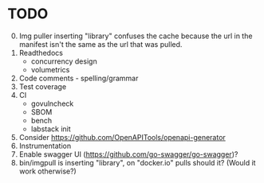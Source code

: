 # TODO

0. Img puller inserting "library" confuses the cache because the url in the manifest isn't the
   same as the url that was pulled.
1. Readthedocs
   - concurrency design
   - volumetrics
2. Code comments - spelling/grammar   
3. Test coverage
4. CI
   - govulncheck
   - SBOM
   - bench
   - labstack init
5. Consider https://github.com/OpenAPITools/openapi-generator
6. Instrumentation
7. Enable swagger UI (https://github.com/go-swagger/go-swagger)?
8. bin/imgpull is inserting "library", on "docker.io" pulls should it? (Would it work otherwise?)
